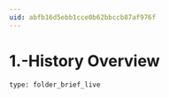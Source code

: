 ```yaml
---
uid: abfb16d5ebb1cce0b62bbccb87af976f
---
```


# 1.-History Overview
 
```ccard
type: folder_brief_live
```
 
